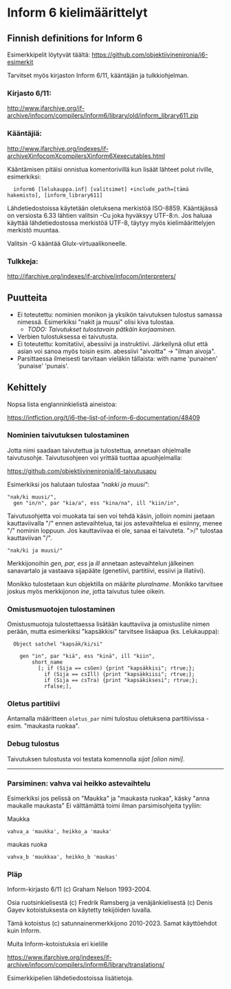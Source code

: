 # Inform 6 kielimäärittelyt
Finnish definitions for Inform 6
---

Esimerkkipelit löytyvät täältä:
<https://github.com/objektiivinenironia/i6-esimerkit>

Tarvitset myös kirjaston Inform 6/11, kääntäjän ja tulkkiohjelman.

### Kirjasto 6/11:

<http://www.ifarchive.org/if-archive/infocom/compilers/inform6/library/old/inform_library611.zip>


### Kääntäjiä:

<http://www.ifarchive.org/indexes/if-archiveXinfocomXcompilersXinform6Xexecutables.html>

Kääntämisen pitäisi onnistua komentorivillä kun lisäät lähteet polut riville, esimerkiksi: 

```  
  inform6 [lelukauppa.inf] [valitsimet] +include_path=[tämä hakemisto], [inform_library611]
```

Lähdetiedostoissa käytetään oletuksena merkistöä ISO-8859. Kääntäjässä on versiosta 6.33 lähtien valitsin -Cu joka hyväksyy UTF-8:n. Jos haluaa käyttää lähdetiedostossa merkistöä UTF-8, täytyy myös kielimäärittelyjen merkistö muuntaa. 

Valitsin -G kääntää Glulx-virtuaalikoneelle.

### Tulkkeja:

<http://ifarchive.org/indexes/if-archive/infocom/interpreters/>


## Puutteita

 - Ei toteutettu: nominien monikon ja yksikön taivutuksen tulostus samassa nimessä. Esimerkiksi "nakit ja muusi" olisi kiva tulostaa.
    - *TODO: Taivutukset tulostavain pätkäin korjaaminen.*
 - Verbien tulostuksessa ei taivutusta.
 - Ei toteutettu: komitatiivi, abessiivi ja instruktiivi.
   Järkeilynä ollut että asian voi sanoa myös toisin 
   esim. abessiivi "aivoitta" -> "ilman aivoja".
 - Parsittaessa ilmeisesti tarvitaan vieläkin tällaista: 
   with name 'punainen' 'punaise' 'punais'. 

## Kehittely

Nopsa lista englanninkielistä aineistoa:

<https://intfiction.org/t/i6-the-list-of-inform-6-documentation/48409>


### Nominien taivutuksen tulostaminen

Jotta nimi saadaan taivutettua ja tulostettua, annetaan ohjelmalle taivutusohje. Taivutusohjeen voi yrittää tuottaa apuohjelmalla:

<https://github.com/objektiivinenironia/i6-taivutusapu>

Esimerkiksi jos halutaan tulostaa *"nakki ja muusi"*:

```
"nak/ki muusi/", 
  gen "in/n", par "kia/a", ess "kina/na", ill "kiin/in",
```

Taivutusohjetta voi muokata tai sen voi tehdä käsin, jolloin nomini jaetaan kauttaviivalla "/" ennen astevaihtelua, tai jos
astevaihtelua ei esiinny, menee "/" nominin loppuun. Jos kauttaviivaa ei ole, sanaa ei taivuteta.
">/" tulostaa kauttaviivan "/".

```
"nak/ki ja muusi/"
```

Merkkijonoihin *gen, par, ess* ja *ill* annetaan astevaihtelun jälkeinen sanavartalo ja vastaava sijapääte (genetiivi, partitiivi, essiivi ja illatiivi).

Monikko tulostetaan kun objektilla on määrite *pluralname*. Monikko tarvitsee joskus myös merkkijonon *ine*, jotta taivutus tulee oikein. 


### Omistusmuotojen tulostaminen

Omistusmuotoja tulostettaessa lisätään kauttaviiva ja
omistusliite nimen perään, mutta esimerkiksi "kapsäkkisi" tarvitsee lisäapua (ks. Lelukauppa):

```
  Object satchel "kapsäk/ki/si"
  
    gen "in", par "kiä", ess "kinä", ill "kiin",
    	short_name
    	  [; if (Sija == csGen) {print "kapsäkkisi"; rtrue;};
    		if (Sija == csIll) {print "kapsäkkiisi"; rtrue;};
    		if (Sija == csTra) {print "kapsäkiksesi"; rtrue;};
    		rfalse;],
```

### Oletus partitiivi

Antamalla määritteen `oletus_par` nimi tulostuu oletuksena partitiivissa - esim. "maukasta ruokaa".

### Debug tulostus

Taivutuksen tulostusta voi testata komennolla *sijat [olion nimi]*.

---

### Parsiminen: vahva vai heikko astevaihtelu

Esimerkiksi jos pelissä on "Maukka" ja "maukasta ruokaa", käsky
"anna maukalle maukasta"
Ei välttämättä toimi ilman parsimisohjeita tyyliin:

Maukka
```
vahva_a 'maukka', heikko_a 'mauka'
```
maukas ruoka
```
vahva_b 'maukkaa', heikko_b 'maukas'
```

### Pläp

Inform-kirjasto 6/11 (c) Graham Nelson 1993-2004.

Osia ruotsinkielisestä (c) Fredrik Ramsberg ja venäjänkielisestä (c) Denis Gayev kotoistuksesta on käytetty tekijöiden luvalla.

Tämä kotoistus (c) satunnainenmerkkijono 2010-2023. Samat käyttöehdot kuin Inform.

Muita Inform-kotoistuksia eri kielille

<https://www.ifarchive.org/indexes/if-archive/infocom/compilers/inform6/library/translations/>

Esimerkkipelien lähdetiedostoissa lisätietoja.














